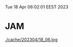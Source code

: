 Tue 18 Apr 06:02:01 EEST 2023
# JAM
<a href='./cache/202304/18_06.log'>./cache/202304/18_06.log</a>

